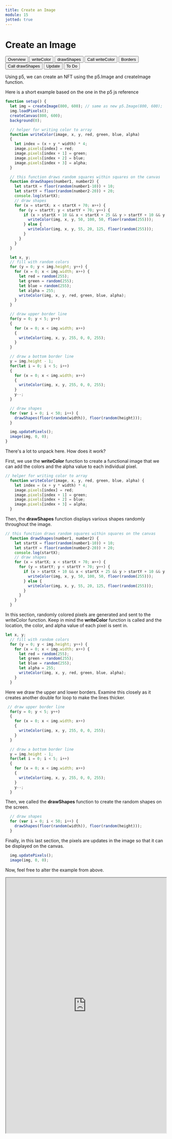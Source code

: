 ```yaml
---
title: Create an Image
module: 15
jotted: true
---
```


# Create an Image

<div class="tab">
  <button class="tablinks active" onclick="openTab(event, 'Overview')">Overview</button>
  <button class="tablinks" onclick="openTab(event, 'createcolor')">writeColor</button>
  <button class="tablinks" onclick="openTab(event, 'drawshapes')">drawShapes</button>
  <button class="tablinks" onclick="openTab(event, 'callcreatecolor')">Call writeColor</button>
  <button class="tablinks" onclick="openTab(event, 'borders')">Borders</button>
  <button class="tablinks" onclick="openTab(event, 'calldrawshapes')">Call drawShapes</button>
  <button class="tablinks" onclick="openTab(event, 'update')">Update</button>
  <button class="tablinks" onclick="openTab(event, 'todo')">To Do</button>
</div>

<div id="Overview" class="tabcontent" style="display:block">
<div class="tabhtml" markdown="1">

Using p5, we can create an NFT using the p5.Image and createImage function.

Here is a short example based on the one in the p5 js reference


```js
function setup() {
  let img = createImage(800, 600); // same as new p5.Image(800, 600);
  img.loadPixels();
  createCanvas(800, 600);
  background(0);

  // helper for writing color to array
  function writeColor(image, x, y, red, green, blue, alpha) 
  {
    let index = (x + y * width) * 4;
    image.pixels[index] = red;
    image.pixels[index + 1] = green;
    image.pixels[index + 2] = blue;
    image.pixels[index + 3] = alpha;
  }

  // this function draws random squares within squares on the canvas
  function drawShapes(number1, number2) {
    let startX = floor(random(number1-10)) + 10;
    let startY = floor(random(number2-20)) + 20;
    console.log(startX);
    // draw shapes
    for (x = startX; x < startX + 70; x++) {
      for (y = startY; y < startY + 70; y++) {
        if (x > startX + 10 && x < startX + 25 && y > startY + 10 && y < startY + 25) {
          writeColor(img, x, y, 50, 100, 50, floor(random(255)));
        } else {
          writeColor(img, x, y, 55, 20, 125, floor(random(255)));
        }
      }
    }
  }

  let x, y;
  // fill with random colors
  for (y = 0; y < img.height; y++) {
    for (x = 0; x < img.width; x++) {
      let red = random(255);
      let green = random(255);
      let blue = random(255);
      let alpha = 255;
      writeColor(img, x, y, red, green, blue, alpha);
    }
  }

  // draw upper border line
  for(y = 0; y < 5; y++)
  {
    for (x = 0; x < img.width; x++) 
    {
      writeColor(img, x, y, 255, 0, 0, 255);
    }
  }

  // draw a bottom border line
  y = img.height - 1;
  for(let i = 0; i < 5; i++)
  {
    for (x = 0; x < img.width; x++) 
    {
      writeColor(img, x, y, 255, 0, 0, 255);
    }
    y--;
  }

  // draw shapes
  for (var i = 0; i < 50; i++) {
    drawShapes(floor(random(width)), floor(random(height)));
  }

  img.updatePixels();
  image(img, 0, 0);
}
```

There's a lot to unpack here.  How does it work?

</div>
</div>
<div id="createcolor" class="tabcontent">
<div class="tabhtml" markdown="1">


First, we use the **writeColor** function to create a functional image that we can add the colors and the alpha value to each individual pixel.

```js
// helper for writing color to array
  function writeColor(image, x, y, red, green, blue, alpha) {
    let index = (x + y * width) * 4;
    image.pixels[index] = red;
    image.pixels[index + 1] = green;
    image.pixels[index + 2] = blue;
    image.pixels[index + 3] = alpha;
  }
```

</div>
</div>
<div id="drawshapes" class="tabcontent">
<div class="tabhtml" markdown="1">

Then, the **drawShapes** function displays various shapes randomly throughout the image.

```js
// this function draws random squares within squares on the canvas
  function drawShapes(number1, number2) {
    let startX = floor(random(number1-10)) + 10;
    let startY = floor(random(number2-20)) + 20;
    console.log(startX);
    // draw shapes
    for (x = startX; x < startX + 70; x++) {
      for (y = startY; y < startY + 70; y++) {
        if (x > startX + 10 && x < startX + 25 && y > startY + 10 && y < startY + 25) {
          writeColor(img, x, y, 50, 100, 50, floor(random(255)));
        } else {
          writeColor(img, x, y, 55, 20, 125, floor(random(255)));
        }
      }
    }
  }
```

</div>
</div>
<div id="callcreatecolor" class="tabcontent">
<div class="tabhtml" markdown="1">

In this section, randomly colored pixels are generated and sent to the writeColor function. Keep in mind the **writeColor** function is called and the location, the color, and alpha value of each pixel is sent in.

```js
let x, y;
  // fill with random colors
  for (y = 0; y < img.height; y++) {
    for (x = 0; x < img.width; x++) {
      let red = random(255);
      let green = random(255);
      let blue = random(255);
      let alpha = 255;
      writeColor(img, x, y, red, green, blue, alpha);
    }
  }
```

</div>
</div>
<div id="borders" class="tabcontent">
<div class="tabhtml" markdown="1">

Here we draw the upper and lower borders.  Examine this closely as it creates another double for loop to make the lines thicker.

```js
 // draw upper border line
  for(y = 0; y < 5; y++)
  {
    for (x = 0; x < img.width; x++) 
    {
      writeColor(img, x, y, 255, 0, 0, 255);
    }
  }

  // draw a bottom border line
  y = img.height - 1;
  for(let i = 0; i < 5; i++)
  {
    for (x = 0; x < img.width; x++) 
    {
      writeColor(img, x, y, 255, 0, 0, 255);
    }
    y--;
  }
```

</div>
</div>
<div id="calldrawshapes" class="tabcontent">
<div class="tabhtml" markdown="1">

Then, we called the **drawShapes** function to create the random shapes on the screen.

```js
  // draw shapes
  for (var i = 0; i < 50; i++) {
    drawShapes(floor(random(width)), floor(random(height)));
  }
```

</div>
</div>
<div id="update" class="tabcontent">
<div class="tabhtml" markdown="1">

Finally, in this last section, the pixels are updates in the image so that it can be displayed on the canvas.

```js
  img.updatePixels();
  image(img, 0, 0);
```

</div>
</div>
<div id="todo" class="tabcontent">
<div class="tabhtml" markdown="1">

Now, feel free to alter the example from above.

<iframe src="https://editor.p5js.org/" width="100%" height="800px"></iframe>

</div>
</div>
